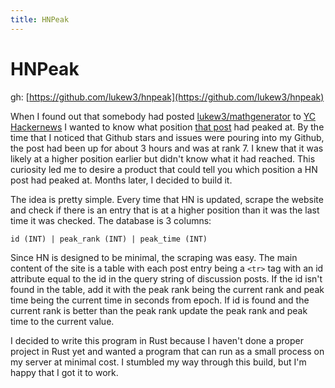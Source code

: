 ```yaml
---
title: HNPeak
---
```


# HNPeak
gh: [https://github.com/lukew3/hnpeak](https://github.com/lukew3/hnpeak)

When I found out that somebody had posted [lukew3/mathgenerator](https://github.com/lukew3/mathgenerator) to [YC Hackernews](https://news.ycombinator.com) I wanted to know what position [that post](https://news.ycombinator.com/item?id=34047076) had peaked at. By the time that I noticed that Github stars and issues were pouring into my Github, the post had been up for about 3 hours and was at rank 7. I knew that it was likely at a higher position earlier but didn't know what it had reached. This curiosity led me to desire a product that could tell you which position a HN post had peaked at. Months later, I decided to build it.

The idea is pretty simple. Every time that HN is updated, scrape the website and check if there is an entry that is at a higher position than it was the last time it was checked. The database is 3 columns:
```
id (INT) | peak_rank (INT) | peak_time (INT)
```
Since HN is designed to be minimal, the scraping was easy. The main content of the site is a table with each post entry being a `<tr>` tag with an id attribute equal to the id in the query string of discussion posts. If the id isn't found in the table, add it with the peak rank being the current rank and peak time being the current time in seconds from epoch. If id is found and the current rank is better than the peak rank update the peak rank and peak time to the current value.

I decided to write this program in Rust because I haven't done a proper project in Rust yet and wanted a program that can run as a small process on my server at minimal cost. I stumbled my way through this build, but I'm happy that I got it to work.

